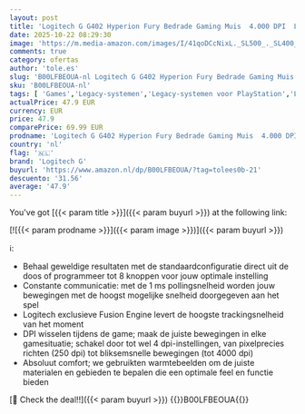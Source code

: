 ```yaml
---
layout: post
title: 'Logitech G G402 Hyperion Fury Bedrade Gaming Muis  4.000 DPI  Lichtgewicht  8 Programmeerbare Knoppen  DPI-schakelaar  Compatibel met PC/Mac - Zwart'
date: 2025-10-22 08:29:30
image: 'https://m.media-amazon.com/images/I/41qoDCcNixL._SL500_._SL400_.jpg'
comments: true
category: ofertas
author: 'tole.es'
slug: 'B00LFBEOUA-nl Logitech G G402 Hyperion Fury Bedrade Gaming Muis 4.000...'
sku: 'B00LFBEOUA-nl'
tags: [ 'Games','Legacy-systemen','Legacy-systemen voor PlayStation','Legacy-systemen voor Xbox','Pc-accessoires','Pc-consoles, -games & -accessoires','Pc-gamingmuizen','PlayStation 2-accessoires','PlayStation 2-consoles, -games & -accessoires','PlayStation 4-accessoires','PlayStation 4-consoles, -games & -accessoires','PlayStation-accessoires','PlayStation-consoles, -games & -accessoires','Xbox One-accessoires','Xbox One-consoles, -games & -accessoires','Xbox-accessoires','Xbox-consoles, -games & -accessoires','logitech g','🇳🇱', ]
actualPrice: 47.9 EUR
currency: EUR
price: 47.9
comparePrice: 69.99 EUR
prodname: 'Logitech G G402 Hyperion Fury Bedrade Gaming Muis  4.000 DPI  Lichtgewicht  8 Programmeerbare Knoppen  DPI-schakelaar  Compatibel met PC/Mac - Zwart'
country: 'nl'
flag: '🇳🇱'
brand: 'Logitech G'
buyurl: 'https://www.amazon.nl/dp/B00LFBEOUA/?tag=tolees0b-21'
descuento: '31.56'
average: '47.9'
---
```


You've got [{{< param title >}}]({{< param buyurl >}}) at the following link:

[![{{< param prodname >}}]({{< param image >}})]({{< param buyurl >}})

ℹ️:

- Behaal geweldige resultaten met de standaardconfiguratie direct uit de doos of programmeer tot 8 knoppen voor jouw optimale instelling
- Constante communicatie: met de 1 ms pollingsnelheid worden jouw bewegingen met de hoogst mogelijke snelheid doorgegeven aan het spel
- Logitech exclusieve Fusion Engine levert de hoogste trackingsnelheid van het moment
- DPI wisselen tijdens de game; maak de juiste bewegingen in elke gamesituatie; schakel door tot wel 4 dpi-instellingen, van pixelprecies richten (250 dpi) tot bliksemsnelle bewegingen (tot 4000 dpi)
- Absoluut comfort; we gebruikten warmtebeelden om de juiste materialen en gebieden te bepalen die een optimale feel en functie bieden

[🛒 Check the deal!!]({{< param buyurl >}})
{{<world>}}B00LFBEOUA{{</world>}}
